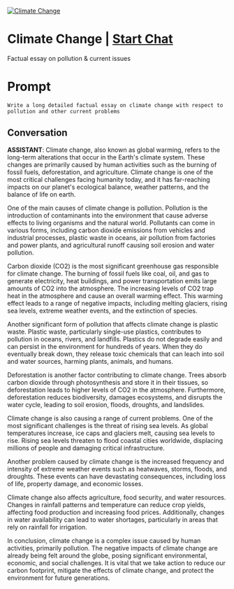 
[![Climate Change](https://flow-prompt-covers.s3.us-west-1.amazonaws.com/icon/illustrative/illus_4.png)](https://gptcall.net/chat.html?data=%7B%22contact%22%3A%7B%22id%22%3A%22WD3GtReYubPeV0YVgqBGZ%22%2C%22flow%22%3Atrue%7D%7D)
# Climate Change | [Start Chat](https://gptcall.net/chat.html?data=%7B%22contact%22%3A%7B%22id%22%3A%22WD3GtReYubPeV0YVgqBGZ%22%2C%22flow%22%3Atrue%7D%7D)
Factual essay on pollution & current issues

# Prompt

```
Write a long detailed factual essay on climate change with respect to pollution and other current problems
```

## Conversation

**ASSISTANT**: Climate change, also known as global warming, refers to the long-term alterations that occur in the Earth's climate system. These changes are primarily caused by human activities such as the burning of fossil fuels, deforestation, and agriculture. Climate change is one of the most critical challenges facing humanity today, and it has far-reaching impacts on our planet's ecological balance, weather patterns, and the balance of life on earth.



One of the main causes of climate change is pollution. Pollution is the introduction of contaminants into the environment that cause adverse effects to living organisms and the natural world. Pollutants can come in various forms, including carbon dioxide emissions from vehicles and industrial processes, plastic waste in oceans, air pollution from factories and power plants, and agricultural runoff causing soil erosion and water pollution.



Carbon dioxide (CO2) is the most significant greenhouse gas responsible for climate change. The burning of fossil fuels like coal, oil, and gas to generate electricity, heat buildings, and power transportation emits large amounts of CO2 into the atmosphere. The increasing levels of CO2 trap heat in the atmosphere and cause an overall warming effect. This warming effect leads to a range of negative impacts, including melting glaciers, rising sea levels, extreme weather events, and the extinction of species.



Another significant form of pollution that affects climate change is plastic waste. Plastic waste, particularly single-use plastics, contributes to pollution in oceans, rivers, and landfills. Plastics do not degrade easily and can persist in the environment for hundreds of years. When they do eventually break down, they release toxic chemicals that can leach into soil and water sources, harming plants, animals, and humans.



Deforestation is another factor contributing to climate change. Trees absorb carbon dioxide through photosynthesis and store it in their tissues, so deforestation leads to higher levels of CO2 in the atmosphere. Furthermore, deforestation reduces biodiversity, damages ecosystems, and disrupts the water cycle, leading to soil erosion, floods, droughts, and landslides.



Climate change is also causing a range of current problems. One of the most significant challenges is the threat of rising sea levels. As global temperatures increase, ice caps and glaciers melt, causing sea levels to rise. Rising sea levels threaten to flood coastal cities worldwide, displacing millions of people and damaging critical infrastructure.



Another problem caused by climate change is the increased frequency and intensity of extreme weather events such as heatwaves, storms, floods, and droughts. These events can have devastating consequences, including loss of life, property damage, and economic losses.



Climate change also affects agriculture, food security, and water resources. Changes in rainfall patterns and temperature can reduce crop yields, affecting food production and increasing food prices. Additionally, changes in water availability can lead to water shortages, particularly in areas that rely on rainfall for irrigation.



In conclusion, climate change is a complex issue caused by human activities, primarily pollution. The negative impacts of climate change are already being felt around the globe, posing significant environmental, economic, and social challenges. It is vital that we take action to reduce our carbon footprint, mitigate the effects of climate change, and protect the environment for future generations.


